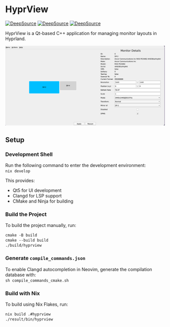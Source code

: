 # HyprView  

[![DeepSource](https://app.deepsource.com/gh/fabelv/HyprView.svg/?label=code+coverage&show_trend=true&token=fKkgwXDw-xh90oVJeIu92EW7)](https://app.deepsource.com/gh/fabelv/HyprView/)
[![DeepSource](https://app.deepsource.com/gh/fabelv/HyprView.svg/?label=active+issues&show_trend=true&token=fKkgwXDw-xh90oVJeIu92EW7)](https://app.deepsource.com/gh/fabelv/HyprView/)
[![DeepSource](https://app.deepsource.com/gh/fabelv/HyprView.svg/?label=resolved+issues&show_trend=true&token=fKkgwXDw-xh90oVJeIu92EW7)](https://app.deepsource.com/gh/fabelv/HyprView/)

HyprView is a Qt-based C++ application for managing monitor layouts in Hyprland.  

![App](./res/app.png)

## Setup  

### Development Shell  
Run the following command to enter the development environment:  
`nix develop`  

This provides:  
- Qt5 for UI development  
- Clangd for LSP support  
- CMake and Ninja for building  

### Build the Project  
To build the project manually, run:  
```
cmake -B build  
cmake --build build  
./build/hyprview  
```

### Generate `compile_commands.json`  
To enable Clangd autocompletion in Neovim, generate the compilation database with:  
`sh compile_commands_cmake.sh`  

### Build with Nix  
To build using Nix Flakes, run:  
```
nix build .#hyprview  
./result/bin/hyprview  
```
